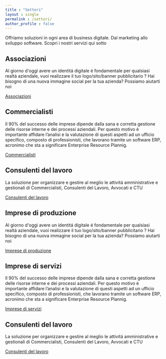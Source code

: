 ```yaml
---
title : "Settori"
layout : single
permalink : /settori/
author_profile : false
---
```



Offriamo soluzioni in ogni area di business digitale. Dal marketing allo sviluppo software. Scopri i nostri servizi qui sotto


## Associazioni

Al giorno d'oggi avere un identitá digitale é fondamentale per qualsiasi realtá aziendale, vuoi realizzare il tuo logo/sito/banner pubblicitario ? Hai bisogno di una nuova immagine social per la tua azienda? Possiamo aiutarti noi 

<a href="/settori/associazione" class="btn btn--primary">Associazioni</a>


## Commercialisti

Il 90% del successo delle imprese dipende dalla sana e corretta gestione delle risorse interne e dei processi aziendali. Per questo motivo è importante affidare l’analisi e la valutazione di questi aspetti ad un ufficio specifico, composto di professionisti, che lavorano tramite un software ERP, acronimo che sta a significare Enterprise Resource Plannig.

<a href="/settori/commercialisti" class="btn btn--primary">Commercialisti</a>


## Consulenti del lavoro

La soluzione per organizzare e gestire al meglio le attivitá amministrative e gestionali di Commercialisti, Consulenti del Lavoro, Avvocati e CTU

<a href="/settori/consulenti-del-lavoro" class="btn btn--primary">Consulenti del lavoro</a>



## Imprese di produzione

Al giorno d'oggi avere un identitá digitale é fondamentale per qualsiasi realtá aziendale, vuoi realizzare il tuo logo/sito/banner pubblicitario ? Hai bisogno di una nuova immagine social per la tua azienda? Possiamo aiutarti noi 

<a href="/settori/imprese-di-produzione" class="btn btn--primary">Imprese di produzione</a>


## Imprese di servizi

Il 90% del successo delle imprese dipende dalla sana e corretta gestione delle risorse interne e dei processi aziendali. Per questo motivo è importante affidare l’analisi e la valutazione di questi aspetti ad un ufficio specifico, composto di professionisti, che lavorano tramite un software ERP, acronimo che sta a significare Enterprise Resource Plannig.

<a href="/settori/imprese-di-servizi" class="btn btn--primary">Imprese di servizi</a>


## Consulenti del lavoro

La soluzione per organizzare e gestire al meglio le attivitá amministrative e gestionali di Commercialisti, Consulenti del Lavoro, Avvocati e CTU

<a href="/settori/consulenti-del-lavoro" class="btn btn--primary">Consulenti del lavoro</a>


